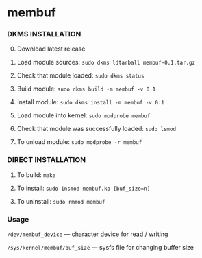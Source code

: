 # membuf

### DKMS INSTALLATION

0. Download latest release

1. Load module sources: ``` sudo dkms ldtarball membuf-0.1.tar.gz ```

2. Check that module loaded: ``` sudo dkms status ```

3. Build module: ``` sudo dkms build -m membuf -v 0.1 ```

4. Install module: ``` sudo dkms install -m membuf -v 0.1 ```

5. Load module into kernel: ``` sudo modprobe membuf ```

6. Check that module was successfully loaded: ``` sudo lsmod ```

7. To unload module: ``` sudo modprobe -r membuf ```


### DIRECT INSTALLATION

1. To build: ```make```

2. To install: ```sudo insmod membuf.ko [buf_size=n]```

3. To uninstall: ```sudo rmmod membuf```


### Usage

`/dev/membuf_device` &mdash; character device for read / writing

`/sys/kernel/membuf/buf_size` &mdash; sysfs file for changing buffer size
